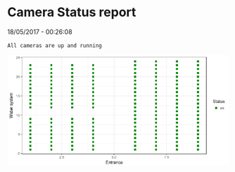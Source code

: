 Camera Status report
================
18/05/2017 - 00:26:08

    All cameras are up and running

![](camreport_files/figure-markdown_github/unnamed-chunk-2-1.png)
